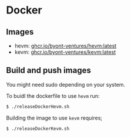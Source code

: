 # Docker

## Images

- hevm: [ghcr.io/byont-ventures/hevm:latest](https://github.com/orgs/Byont-Ventures/packages/container/package/hevm)
- kevm: [ghcr.io/byont-ventures/kevm:latest](https://github.com/orgs/Byont-Ventures/packages/container/package/kevm)

## Build and push images
You might need sudo depending on your system.

To buidl the dockerfile to use `hevm` run:

```bash
$ ./releaseDockerHevm.sh
```

Building the image to use `kevm` requires;

```bash
$ ./releaseDockerKevm.sh
```
